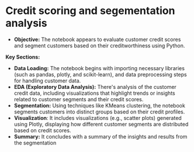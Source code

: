 # Credit scoring and segementation analysis

* **Objective:** The notebook appears to evaluate customer credit scores and segment customers based on their creditworthiness using Python.

**Key Sections:** 
* **Data Loading:** The notebook begins with importing necessary libraries (such as pandas, plotly, and scikit-learn), and data preprocessing steps for handling customer data.
* **EDA (Exploratory Data Analysis):** There's analysis of the customer credit data, including visualizations that highlight trends or insights related to customer segments and their credit scores.
* **Segmentation:** Using techniques like KMeans clustering, the notebook segments customers into distinct groups based on their credit profiles.
* **Visualization**: It includes visualizations (e.g., scatter plots) generated using Plotly, displaying how different customer segments are distributed based on credit scores.
* **Summary:** It concludes with a summary of the insights and results from the segmentation
